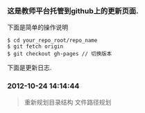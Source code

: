 ### 这是教师平台托管到github上的更新页面.
下面是简单的操作说明

```
$ cd your_repo_root/repo_name
$ git fetch origin
$ git checkout gh-pages // 切换版本
```

下面是更新日志.

### 2012-10-24 14:14:44 ###
> 重新规划目录结构
> 文件路径规划
